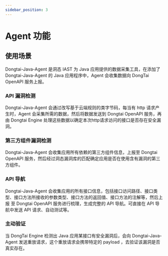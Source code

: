 ```yaml
---
sidebar_position: 3
---
```


# Agent 功能

## 使用场景

Dongtai-Java-Agent 是洞态 IAST 为 Java 应用提供的数据采集工具，在添加了 Dongtai-Java-Agent 的 Java 应用程序中，Agent 会收集数据向 DongTai OpenAPI 服务上报。

### API 漏洞检测

Dongtai-Java-Agent  会通过改写基于云端规则的类字节码，每当有 http 请求产生时，Agent 会采集所需的数据，然后将数据发送到 Dongtai OpenAPI 服务，再由 Dongtai Engine 处理这些数据以确定本次http请求访问的接口是否存在安全漏洞。 

### 第三方组件漏洞检测

Dongtai-Java-Agent 会收集应用所有依赖的第三方组件信息，上报至 Dongtai OpenAPI 服务，然后经过洞态漏洞库的匹配确定应用是否在使用含有漏洞的第三方组件。

### API 导航

Dongtai-Java-Agent 会收集应用的所有接口信息，包括接口访问路径、接口类型、接口方法所接收的参数类型、接口方法的返回值、接口方法的注解等，然后上报 至 Dongtai OpenAPI 服务进行梳理，生成完整的 API 导航。可直接在 API 导航中发送 API 请求、自动测试等。

### 主动验证

当 DongTai Engine 检测出 Java 应用某接口有安全漏洞后，会向 Dongtai-Java-Agent 发送重放请求，这个重放请求会携带特定的 payload ，去验证该漏洞是否真实存在。

 